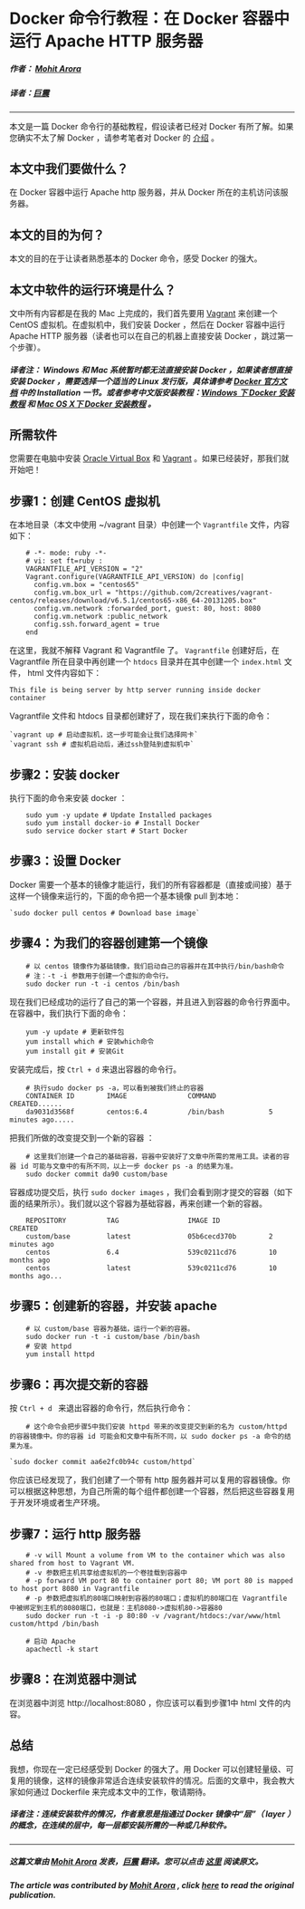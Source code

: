 # Docker 命令行教程：在 Docker 容器中运行 Apache HTTP 服务器

##### 作者： [Mohit Arora](http://2mohitarora.blogspot.com/) 
##### 译者：[巨震](http://weibo.com/u/1288360177) 

---

本文是一篇 Docker 命令行的基础教程，假设读者已经对 Docker 有所了解。如果您确实不太了解 Docker ，请参考笔者对 Docker 的 [介绍](http://2mohitarora.blogspot.com/2013/11/docker-is-best-fit-for-continuous.html) 。

## 本文中我们要做什么？

在 Docker 容器中运行 Apache http 服务器，并从 Docker 所在的主机访问该服务器。

## 本文的目的为何？

本文的目的在于让读者熟悉基本的 Docker 命令，感受 Docker 的强大。

## 本文中软件的运行环境是什么？

文中所有内容都是在我的 Mac 上完成的，我们首先要用 [Vagrant](http://www.vagrantup.com/) 来创建一个 CentOS 虚拟机。在虚拟机中，我们安装 Docker ，然后在 Docker 容器中运行 Apache HTTP 服务器（读者也可以在自己的机器上直接安装 Docker ，跳过第一个步骤）。

##### *译者注： Windows 和 Mac 系统暂时都无法直接安装 Docker ，如果读者想直接安装 Docker ，需要选择一个适当的 Linux 发行版，具体请参考 [Docker 官方文档](http://docs.docker.io/en/latest/) 中的 Installation 一节。或者参考中文版安装教程：[Windows 下 Docker 安装教程](http://www.dockboard.org/installation-windows/) 和 [Mac OS X下 Docker 安装教程](http://www.dockboard.org/installation-macos/) 。*

## 所需软件

您需要在电脑中安装 [Oracle Virtual Box](https://www.virtualbox.org/) 和 [Vagrant](http://www.vagrantup.com/) 。如果已经装好，那我们就开始吧！
 
## 步骤1：创建 CentOS 虚拟机

在本地目录（本文中使用 ~/vagrant 目录）中创建一个 `Vagrantfile` 文件，内容如下：

```
    # -*- mode: ruby -*-
    # vi: set ft=ruby :
    VAGRANTFILE_API_VERSION = "2"
    Vagrant.configure(VAGRANTFILE_API_VERSION) do |config|
      config.vm.box = "centos65"
      config.vm.box_url = "https://github.com/2creatives/vagrant-centos/releases/download/v6.5.1/centos65-x86_64-20131205.box"
      config.vm.network :forwarded_port, guest: 80, host: 8080
      config.vm.network :public_network
      config.ssh.forward_agent = true
    end
```

在这里，我就不解释 Vagrant 和 Vagrantfile 了。 `Vagrantfile` 创建好后，在 Vagrantfile 所在目录中再创建一个 `htdocs` 目录并在其中创建一个 `index.html` 文件， html 文件内容如下：

   `This file is being server by http server running inside docker container`

Vagrantfile 文件和 htdocs 目录都创建好了，现在我们来执行下面的命令：

    `vagrant up # 启动虚拟机，这一步可能会让我们选择网卡`
    `vagrant ssh # 虚拟机启动后，通过ssh登陆到虚拟机中`
 
## 步骤2：安装 docker

执行下面的命令来安装 docker ：

```
    sudo yum -y update # Update Installed packages
    sudo yum install docker-io # Install Docker 
    sudo service docker start # Start Docker
```

## 步骤3：设置 Docker

Docker 需要一个基本的镜像才能运行，我们的所有容器都是（直接或间接）基于这样一个镜像来运行的，下面的命令把一个基本镜像 pull 到本地：

    `sudo docker pull centos # Download base image`

## 步骤4：为我们的容器创建第一个镜像

```    
    # 以 centos 镜像作为基础镜像，我们启动自己的容器并在其中执行/bin/bash命令
    # 注：-t -i 参数用于创建一个虚拟的命令行。
    sudo docker run -t -i centos /bin/bash 
```

现在我们已经成功的运行了自己的第一个容器，并且进入到容器的命令行界面中。在容器中，我们执行下面的命令：

```
    yum -y update # 更新软件包
    yum install which # 安装which命令
    yum install git # 安装Git
```

安装完成后，按 `Ctrl + d` 来退出容器的命令行。

```
    # 执行sudo docker ps -a，可以看到被我们终止的容器
    CONTAINER ID        IMAGE               COMMAND             CREATED......
    da9031d3568f        centos:6.4          /bin/bash           5 minutes ago.....
```

把我们所做的改变提交到一个新的容器
：
```
    # 这里我们创建一个自己的基础容器，容器中安装好了文章中所需的常用工具。读者的容器 id 可能与文章中的有所不同，以上一步 docker ps -a 的结果为准。
    sudo docker commit da90 custom/base
```

容器成功提交后，执行 `sudo docker images` ，我们会看到刚才提交的容器（如下面的结果所示）。我们就以这个容器为基础容器，再来创建一个新的容器。

```    
    REPOSITORY          TAG                 IMAGE ID            CREATED            
    custom/base         latest              05b6cecd370b        2 minutes ago      
    centos              6.4                 539c0211cd76        10 months ago      
    centos              latest              539c0211cd76        10 months ago...
```

## 步骤5：创建新的容器，并安装 apache

```
    # 以 custom/base 容器为基础，运行一个新的容器。
    sudo docker run -t -i custom/base /bin/bash 
    # 安装 httpd
    yum install httpd
```

## 步骤6：再次提交新的容器

按 `Ctrl + d ` 来退出容器的命令行，然后执行命令：

``` 
    # 这个命令会把步骤5中我们安装 httpd 带来的改变提交到新的名为 custom/httpd 的容器镜像中。你的容器 id 可能会和文章中有所不同，以 sudo docker ps -a 命令的结果为准。
```

    `sudo docker commit aa6e2fc0b94c custom/httpd`

你应该已经发现了，我们创建了一个带有 http 服务器并可以复用的容器镜像。你可以根据这种思想，为自己所需的每个组件都创建一个容器，然后把这些容器复用于开发环境或者生产环境。

## 步骤7：运行 http 服务器

```    
    # -v will Mount a volume from VM to the container which was also shared from host to Vagrant VM.
    # -v 参数把主机共享给虚拟机的一个卷挂载到容器中
    # -p forward VM port 80 to container port 80; VM port 80 is mapped to host port 8080 in Vagrantfile 
    # -p 参数把虚拟机的80端口映射到容器的80端口；虚拟机的80端口在 Vagrantfile 中被绑定到主机的8080端口，也就是：主机8080->虚拟机80->容器80
    sudo docker run -t -i -p 80:80 -v /vagrant/htdocs:/var/www/html custom/httpd /bin/bash
```
```
    # 启动 Apache
    apachectl -k start 
```

## 步骤8：在浏览器中测试

在浏览器中浏览 http://localhost:8080 ，你应该可以看到步骤1中 html 文件的内容。

## 总结

我想，你现在一定已经感受到 Docker 的强大了。用 Docker 可以创建轻量级、可复用的镜像，这样的镜像非常适合连续安装软件的情况。后面的文章中，我会教大家如何通过 Dockerfile 来完成本文中的工作，敬请期待。

##### *译者注：连续安装软件的情况，作者意思是指通过 Docker 镜像中“层”（ layer ）的概念，在连续的层中，每一层都安装所需的一种或几种软件。*

---
##### 这篇文章由 [Mohit Arora](http://2mohitarora.blogspot.com/) 发表，[巨震](http://weibo.com/u/1288360177) 翻译。您可以点击 [这里](http://2mohitarora.blogspot.com/2014/02/docker-basic-tutorial-running-apache.html) 阅读原文。

##### The article was contributed by [Mohit Arora](http://2mohitarora.blogspot.com/) , click [here](http://2mohitarora.blogspot.com/2014/02/docker-basic-tutorial-running-apache.html) to read the original publication.
